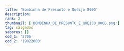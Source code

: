 ```yaml
---
title: 'Bombinha de Presunto e Queijo 800G'
description: 
rank: 2
thumbnail: ['BOMBINHA_DE_PRESUNTO_E_QUEIJO_800G.png']
tag: salgados
sabores: []
cod_1: '2706'
cod_2: '19022000'
---
```

